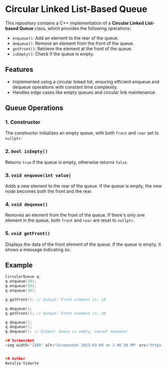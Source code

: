 # Circular Linked List-Based Queue

This repository contains a C++ implementation of a **Circular Linked List-based Queue** class, which provides the following operations:

- `enqueue()`: Add an element to the rear of the queue.
- `dequeue()`: Remove an element from the front of the queue.
- `getFront()`: Retrieve the element at the front of the queue.
- `isEmpty()`: Check if the queue is empty.

## Features
- Implemented using a circular linked list, ensuring efficient enqueue and dequeue operations with constant time complexity.
- Handles edge cases like empty queues and circular link maintenance.

## Queue Operations

### 1. Constructor
The constructor initializes an empty queue, with both `front` and `rear` set to `nullptr`.

### 2. `bool isEmpty()`
Returns `true` if the queue is empty, otherwise returns `false`.

### 3. `void enqueue(int value)`
Adds a new element to the rear of the queue. If the queue is empty, the new node becomes both the front and the rear. 

### 4. `void dequeue()`
Removes an element from the front of the queue. If there's only one element in the queue, both `front` and `rear` are reset to `nullptr`.

### 5. `void getFront()`
Displays the data of the front element of the queue. If the queue is empty, it shows a message indicating so.

## Example

```cpp
CircularQueue q;
q.enqueue(10);
q.enqueue(20);
q.enqueue(30);

q.getFront(); // Output: Front element is: 10

q.dequeue();
q.getFront(); // Output: Front element is: 20

q.dequeue();
q.dequeue();
q.dequeue(); // Output: Queue is empty, cannot dequeue!

## Screenshot
<img width="1389" alt="Screenshot 2025-03-09 at 2 06 50 PM" src="https://github.com/user-attachments/assets/96c79362-eabd-4dc4-88ab-4636978ac6c2" />


## Author
Natalie Vidarte



